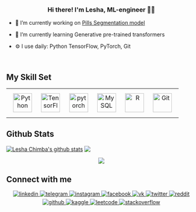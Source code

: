 ### <div align="center">Hi there! I'm Lesha, ML-engineer 👨‍💻</div>  
  

- 🔭 I’m currently working on [Pills Segmentation model](https://github.com/seblful/pills-segmentation)  
  

- 🌱 I’m currently learning Generative pre-trained transformers  
  

- ⚙️ I use daily: Python TensorFlow, PyTorch, Git  
  

<br/>  

## My Skill Set  
<table><tr><td valign="top" width="100%">
<div align="center">  
<a href="https://www.python.org/" target="_blank"><img style="margin: 10px" src="https://profilinator.rishav.dev/skills-assets/python-original.svg" alt="Python" height="50" /></a>  
<a href="https://www.tensorflow.org/" target="_blank"><img style="margin: 10px" src="https://profilinator.rishav.dev/skills-assets/tensorflow-icon.svg" alt="TensorFlow" height="50" /></a>  
<a href="https://pytorch.org/" target="_blank"><img style="margin: 10px" src="https://profilinator.rishav.dev/skills-assets/pytorch-icon.svg" alt="pytorch" height="50" /></a>  
<a href="https://www.mysql.com/" target="_blank"><img style="margin: 10px" src="https://profilinator.rishav.dev/skills-assets/mysql-original-wordmark.svg" alt="MySQL" height="50" /></a>  
<a href="https://www.r-project.org/" target="_blank"><img style="margin: 10px" src="https://profilinator.rishav.dev/skills-assets/r.svg" alt="R" height="50" /></a>  
<a href="https://github.com/" target="_blank"><img style="margin: 10px" src="https://profilinator.rishav.dev/skills-assets/git-scm-icon.svg" alt="Git" height="50" /></a>  
</div>
</td></tr></table>  


## Github Stats  
<a href="https://github.com/seblful/seblful"><img align="center" src="https://github-readme-stats.vercel.app/api?username=seblful&show_icons=true&include_all_commits=true&theme=buefy&hide_border=true" alt="Lesha Chimba's github stats" /></a> <a href="https://github.com/seblful/seblful"><img align="center" src="https://github-readme-stats.vercel.app/api/top-langs/?username=seblful&layout=compact&theme=buefy&hide_border=true" /></a>

<div align="center">
<img src="https://komarev.com/ghpvc/?username=seblful&&style=flat-square" align="center" />
</div>  
<div align="center"></div>

## Connect with me  
<div align="center">
</a>
<a href="https://linkedin.com/in/leshachimba" target="_blank">
<img src=https://img.shields.io/badge/linkedin-%231E77B5.svg?&style=for-the-badge&logo=linkedin&logoColor=white alt=linkedin style="margin-bottom: 5px;" />
 </a>
<a href="https://t.me/seblful" target="_blank">
<img src=https://img.shields.io/badge/Telegram-2CA5E0?style=for-the-badge&logo=telegram&logoColor=white alt=telegram style="margin-bottom: 5px;" />
</a>
<a href="https://instagram.com/seblful" target="_blank">
<img src=https://img.shields.io/badge/instagram-%23000000.svg?&style=for-the-badge&logo=instagram&logoColor=white alt=instagram style="margin-bottom: 5px;" />
</a>
<a href="https://www.facebook.com/seblful" target="_blank">
<img src=https://img.shields.io/badge/facebook-%232E87FB.svg?&style=for-the-badge&logo=facebook&logoColor=white alt=facebook style="margin-bottom: 5px;" />
</a>
<a href="https://vk.com/lesha_chimba" target="_blank">
<img src=https://img.shields.io/badge/вконтакте-%232E87FB.svg?&style=for-the-badge&logo=vk&logoColor=white alt=vk style="margin-bottom: 5px;" 
/>
</a>
<a href="https://twitter.com/seblful" target="_blank">
<img src=https://img.shields.io/badge/twitter-%2300acee.svg?&style=for-the-badge&logo=twitter&logoColor=white alt=twitter style="margin-bottom: 5px;" 
/>
</a>
<a href="https://www.reddit.com/user/seblful" target="_blank">
<img src=https://img.shields.io/badge/Reddit-FF4500?style=for-the-badge&logo=reddit&logoColor=white alt=reddit style="margin-bottom: 5px;" 
/>
</a>
<a href="https://github.com/seblful" target="_blank">
<img src=https://img.shields.io/badge/github-%2324292e.svg?&style=for-the-badge&logo=github&logoColor=white alt=github style="margin-bottom: 5px;" 
/>
</a>
<a href="https://www.kaggle.com/seblful" target="_blank">
<img src=https://img.shields.io/badge/Kaggle-20BEFF?style=for-the-badge&logo=Kaggle&logoColor=white alt=kaggle style="margin-bottom: 5px;" 
/>
</a>
<a href="https://leetcode.com/seblful/" target="_blank">
<img src=https://img.shields.io/badge/-LeetCode-FFA116?style=for-the-badge&logo=LeetCode&logoColor=black alt=leetcode style="margin-bottom: 5px;" 
/>
</a>
</a>
<a href="https://stackoverflow.com/users/18207073/seblful" target="_blank">
<img src=https://img.shields.io/badge/stackoverflow-%23F28032.svg?&style=for-the-badge&logo=stackoverflow&logoColor=white alt=stackoverflow style="margin-bottom: 5px;" />
</a>


</div> 
